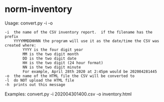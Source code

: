 # norm-inventory

Usage: convert.py -i <inventory CSV file name> -o <HTML file name>

	-i	the name of the CSV inventory report.  if the filename has the prefix
		YYYYMMDDHHNN the program will use it as the date/time the CSV was created where:
			YYYY is the four digit year
			MM is the two digit month
			DD is the two digit date
			HH is the two digit (24 hour format)
			NN is the two digit minute
			For example, April 28th 2020 at 2:45pm would be 202004281445
	-o	the name of the HTML file the CSV will be converted to
	-l	do NOT upload the HTML file
	-h	prints out this message
Examples:
	convert.py -i 202004301400.csv -o inventory.html


